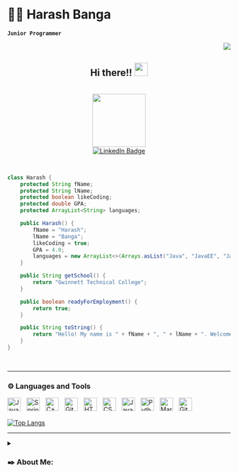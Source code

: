 <!--
**hrsh1302/hrsh1302** is a ✨ _special_ ✨ repository because its `README.md` (this file) appears on your GitHub profile.
-->

# 👨‍💻 Harash Banga

**`Junior Programmer`**
<div id="download button" align="right">
  <a href = "https://github.com/hrsh1302/hrsh1302/blob/main/resume.pdf">
    <img src ="https://img.shields.io/badge/Download%20AS%20pdf-EF3939?style=for-the-badge&logo=adobeacrobatreader&logoColor=white&color=black&labelColor=ec1c24">
  </a>
</div>
<div id="header" align="center">
  <h2>
    Hi there!!
    <img src="https://media.giphy.com/media/hvRJCLFzcasrR4ia7z/giphy.gif" width="30px"/>
  </h2>
  <br>
  <img src="https://media.giphy.com/media/jdPMeyv9rn0hZHh8n9/giphy.gif" width=120>
  <div id="badges">
    <a href="https://www.linkedin.com/in/harash-b-11310027b/">
      <img src="https://img.shields.io/badge/LinkedIn-blue?style=for-the-badge&logo=linkedin&logoColor=white" alt="LinkedIn Badge"/>
    </a>
  </div>
</div>
<br>

```java

class Harash {
    protected String fName;
    protected String lName;
    protected boolean likeCoding;
    protected double GPA;
    protected ArrayList<String> languages;

    public Harash() {
        fName = "Harash";
        lName = "Banga";
        likeCoding = true;
        GPA = 4.0;
        languages = new ArrayList<>(Arrays.asList("Java", "JavaEE", "JavaFX", "C++", "Git", "HTML/CSS", "Javascript", "Python"));
    }

    public String getSchool() {
        return "Gwinnett Technical College";
    }

    public boolean readyForEmployment() {
        return true;
    }

    public String toString() {
        return "Hello! My name is " + fName + ", " + lName + ". Welcome to my GitHub page!";
    }
}


```
<br>

---

### ⚙️ Languages and Tools
<img align="left" alt="Java" width="30px" style="padding-right:10px;" src="https://cdn.jsdelivr.net/gh/devicons/devicon/icons/java/java-original.svg"/>
<img align="left" alt="Spring" width="30px" style="padding-right:10px;" src="https://cdn.jsdelivr.net/gh/devicons/devicon/icons/spring/spring-original.svg" />
<img align="left" alt="C++" width="30px" style="padding-right:10px;" src="https://cdn.jsdelivr.net/gh/devicons/devicon/icons/cplusplus/cplusplus-line.svg" />
<img align="left" alt="Git" width="30px" style="padding-right:10px;" src="https://cdn.jsdelivr.net/gh/devicons/devicon/icons/git/git-original.svg" />
<img align="left" alt="HTML" width="30px" style="padding-right:10px;" src="https://cdn.jsdelivr.net/gh/devicons/devicon/icons/html5/html5-plain.svg" />
<img align="left" alt="CSS" width="30px" style="padding-right:10px;" src="https://cdn.jsdelivr.net/gh/devicons/devicon/icons/css3/css3-plain.svg" />
<img align="left" alt="JavaScript" width="30px" style="padding-right:10px;" src="https://cdn.jsdelivr.net/gh/devicons/devicon/icons/javascript/javascript-plain.svg" />
<img align="left" alt="Python" width="30px" style="padding-right:10px;" src="https://cdn.jsdelivr.net/gh/devicons/devicon/icons/python/python-plain.svg" />
<img align="left" alt="Markdown" width="30px" style="padding-right:10px;" src="https://cdn.jsdelivr.net/npm/devicons@1.8.0/!PNG/markdown.png" />
<img align="left" alt="GitHub" width="30px" style="padding-right:10px" src="https://cdn.jsdelivr.net/gh/devicons/devicon/icons/github/github-original.svg" />
<br><br><be>

[![Top Langs](https://github-readme-stats.vercel.app/api/top-langs/?username=hrsh1302&size_weight=0.5&count_weight=0.5&layout=donut&theme=vision-friendly-dark)](https://github.com/hrsh1302/github-readme-stats)

---

<details>    
 <summary><h3> ✒️ About Me:</h3></summary>
  I'm enrolled in an Associate's Degree in Computer Programming at Gwinnett Technical College. As I keep a close eye on emerging technologies trying to satisfy 
  my curiosity, my passion for development, and the tech surrounding us made this academic journey in programming thrilling.
  Currently, with a cumulative 4.0 GPA, I have learned and worked so far with several languages such as Java, C++, and Python but I have also developed numerous school 
  projects involving all programming skills. Furthermore, I've understood and assimilated all the good practices and software development principles of a junior 
  programmer/developer. Dedicated and curious, I'm fully invested in this journey and will not let any opportunities fly away.
  
  - 🔭 I’m currently working on a fun personal webpage (terminal-like webpage that sounds fun), but also different ideas for projects in different languages
  - 🌱 I’m currently learning Python thanks to online resources
  - 📫 How to reach me: [![Linkedin Badge](https://img.shields.io/badge/-Harash-blue?style=flat&logo=Linkedin&logoColor=white)]([your-linkedin-url](https://www.linkedin.com/in/harash-b-11310027b/)https://www.linkedin.com/in/harash-b-11310027b/) / harash.b13@gmail.com
